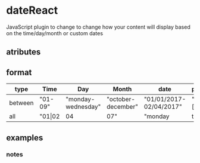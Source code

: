 # dateReact
JavaScript plugin to change to change how your content will display based on the time/day/month or custom dates

## atributes

## format

| type    | Time          | Day                       | Month                 | date                               | predefined  |
| ------- | ------------- | ------------------------- | --------------------- | ---------------------------------- | ----------- |
| between | "01-09"       | "monday-wednesday"        | "october-december"    | "01/01/2017-02/04/2017"            | "[october]" |
| all     | "01\|02|04|07" | "monday|thursday|satuday" | "july|april|november" | "01/03/2017|01/05/2017|02/01/2017" | "[october]" |

## examples

### notes
